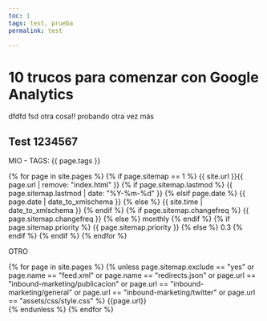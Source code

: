 ```yaml
---
toc: 1
tags: test, prueba
permalink: test

---
```


# 10 trucos para comenzar con Google Analytics

dfdfd fsd otra cosa!! probando otra vez más

## Test  1234567

MIO - TAGS: {{ page.tags }}

{% for page in site.pages %}
    {% if page.sitemap == 1 %}
    <url>
      <loc>{{ site.url }}{{ page.url | remove: "index.html" }}</loc>
      {% if page.sitemap.lastmod %}
        <lastmod>{{ page.sitemap.lastmod | date: "%Y-%m-%d" }}</lastmod>
      {% elsif page.date %}
        <lastmod>{{ page.date | date_to_xmlschema }}</lastmod>
      {% else %}
        <lastmod>{{ site.time | date_to_xmlschema }}</lastmod>
      {% endif %}
      {% if page.sitemap.changefreq %}
        <changefreq>{{ page.sitemap.changefreq }}</changefreq>
      {% else %}
        <changefreq>monthly</changefreq>
      {% endif %}
      {% if page.sitemap.priority %}
        <priority>{{ page.sitemap.priority }}</priority>
      {% else %}
        <priority>0.3</priority>
      {% endif %}
    </url>
	{% endif %}
  {% endfor %}

OTRO

{% for page in site.pages %}
  {% unless page.sitemap.exclude == "yes" or page.name == "feed.xml" or page.name == "redirects.json" or page.url == "inbound-marketing/publicacion" or page.url == "inbound-marketing/general" or page.url == "inbound-marketing/twitter" or page.url == "assets/css/style.css"  %}
    <url>
      <loc>{{page.url}}</loc>     
    </url>
    {% endunless %}
  {% endfor %}
<!--stackedit_data:
eyJoaXN0b3J5IjpbLTIwNjMxMTE3MjYsNDM5OTc0NTMzLDM2Nz
U1MTk1NywtNjY2ODY5NDA4LDIwNTU1NTc5NzUsLTEzNTIxMDc3
MzcsMTUzNjk1MDE2LC01NTEzMDYwMDMsLTE2Nzk1ODQyNDEsMj
IyMTgzOTUyLDEwODI4MzQ2NzIsMTQwOTYyNDM4NiwyMTM5ODI1
MjAzLDc0NzA1MjQ5MywtMTczMDk1NjcwNiwtMTc1NDkwNzU4Mi
wxNzAyNjk4MTE1LDE3MDI2OTgxMTUsODQyNDE1NzMwLC0xNDQ0
MjUxMTUzXX0=
-->